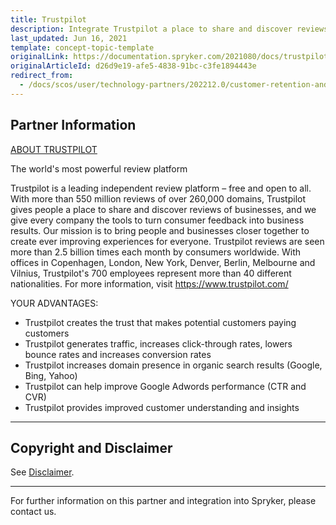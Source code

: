 ```yaml
---
title: Trustpilot
description: Integrate Trustpilot a place to share and discover reviews of businesses, and give companies the tools to turn feedback into business results
last_updated: Jun 16, 2021
template: concept-topic-template
originalLink: https://documentation.spryker.com/2021080/docs/trustpilot
originalArticleId: d26d9e19-afe5-4838-91bc-c3fe1894443e
redirect_from:
  - /docs/scos/user/technology-partners/202212.0/customer-retention-and-loyalty/trustpilot.html  
---
```


## Partner Information

[ABOUT TRUSTPILOT](https://de.business.trustpilot.com/)

The world's most powerful review platform

Trustpilot is a leading independent review platform – free and open to all. With more than 550 million reviews of over 260,000 domains, Trustpilot gives people a place to share and discover reviews of businesses, and we give every company the tools to turn consumer feedback into business results. Our mission is to bring people and businesses closer together to create ever improving experiences for everyone. Trustpilot reviews are seen more than 2.5 billion times each month by consumers worldwide. With offices in Copenhagen, London, New York, Denver, Berlin, Melbourne and Vilnius, Trustpilot's 700 employees represent more than 40 different nationalities. For more information, visit https://www.trustpilot.com/

YOUR ADVANTAGES:

* Trustpilot creates the trust that makes potential customers paying customers
* Trustpilot generates traffic, increases click-through rates, lowers bounce rates and increases conversion rates
* Trustpilot increases domain presence in organic search results (Google, Bing, Yahoo)
* Trustpilot can help improve Google Adwords performance (CTR and CVR)
* Trustpilot provides improved customer understanding and insights

---

## Copyright and Disclaimer

See [Disclaimer](https://github.com/spryker/spryker-documentation).

---
For further information on this partner and integration into Spryker, please contact us.

<div class="hubspot-form js-hubspot-form" data-portal-id="2770802" data-form-id="163e11fb-e833-4638-86ae-a2ca4b929a41" id="hubspot-1"></div>
